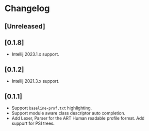 <!-- Keep a Changelog guide -> https://keepachangelog.com -->

# Changelog

<!-- Necessary for GitHub changelog flows. -->
## [Unreleased]

## [0.1.8]
* Intellij 2023.1.x support.

## [0.1.2]
* Intellij 2021.3.x support.

## [0.1.1]
* Support `baseline-prof.txt` highlighting.
* Support module aware class descriptor auto completion.
* Add Lexer, Parser for the ART Human readable profile format. Add support for PSI trees.
